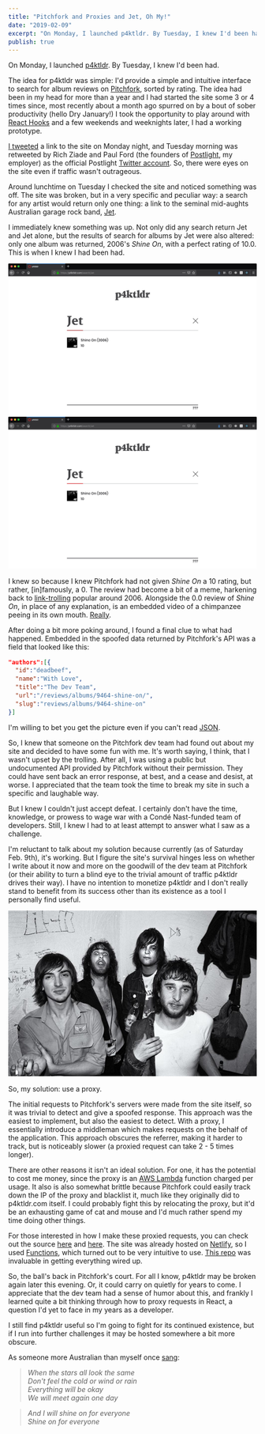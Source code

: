 ```yaml
---
title: "Pitchfork and Proxies and Jet, Oh My!"
date: "2019-02-09"
excerpt: "On Monday, I launched p4ktldr. By Tuesday, I knew I'd been had."
publish: true
---
```


<section class="blog-section">

On Monday, I launched <a target="_blank" href="https://p4ktldr.com/">p4ktldr</a>. By Tuesday, I knew I'd been had.

The idea for p4ktldr was simple: I'd provide a simple and intuitive interface to search for album reviews on <a target="_blank" href="https://pitchfork.com/">Pitchfork</a>, sorted by rating. The idea had been in my head for more than a year and I had started the site some 3 or 4 times since, most recently about a month ago spurred on by a bout of sober productivity (hello Dry January!) I took the opportunity to play around with <a target="_blank" href="https://reactjs.org/docs/hooks-intro.html">React Hooks</a> and a few weekends and weeknights later, I had a working prototype.

<a target="_blank" href="https://twitter.com/prestonrichey/status/1092621390702886917">I tweeted</a> a link to the site on Monday night, and Tuesday morning was retweeted by Rich Ziade and Paul Ford (the founders of <a target="_blank" href="https://postlight.com/">Postlight</a>, my employer) as the official Postlight <a target="_blank" href="https://twitter.com/PostlightStudio">Twitter account</a>. So, there were eyes on the site even if traffic wasn't outrageous.

Around lunchtime on Tuesday I checked the site and noticed something was off. The site was broken, but in a very specific and peculiar way: a search for any artist would return only one thing: a link to the seminal mid-aughts Australian garage rock band, <a target="_blank" href="https://en.wikipedia.org/wiki/Jet_(Australian_band)">Jet</a>.

I immediately knew something was up. Not only did any search return Jet and Jet alone, but the results of search for albums by Jet were also altered: only one album was returned, 2006's *Shine On*, with a perfect rating of 10.0. This is when I knew I had been had.

<div class="blog-inset">
  <hidden>
    <img src='shine-on.jpg' />
    <img src='shine-on-zoom.jpg' />
  </hidden>
  <zoom-image src='shine-on.jpg' zoomSrc='shine-on-zoom.jpg'></zoom-image>
</div>

I knew so because I knew Pitchfork had not given *Shine On* a 10 rating, but rather, [in]famously, a 0. The review had become a bit of a meme, harkening back to <a target="_blank" href="https://www.youtube.com/watch?v=dQw4w9WgXcQ">link-trolling</a> popular around 2006. Alongside the 0.0 review of *Shine On*, in place of any explanation, is an embedded video of a chimpanzee peeing in its own mouth. <a target="_blank" href="https://pitchfork.com/reviews/albums/9464-shine-on/">Really</a>.

After doing a bit more poking around, I found a final clue to what had happened. Embedded in the spoofed data returned by Pitchfork's API was a field that looked like this:

```json
"authors":[{
  "id":"deadbeef",
  "name":"With Love",
  "title":"The Dev Team",
  "url":"/reviews/albums/9464-shine-on/",
  "slug":"reviews/albums/9464-shine-on"
}]
```

I'm willing to bet you get the picture even if you can't read <a target="_blank" href="https://www.json.org/">JSON</a>.

So, I knew that someone on the Pitchfork dev team had found out about my site and decided to have some fun with me. It's worth saying, I think, that I wasn't upset by the trolling. After all, I was using a public but undocumented API provided by Pitchfork without their permission. They could have sent back an error response, at best, and a cease and desist, at worse. I appreciated that the team took the time to break my site in such a specific and laughable way.

But I knew I couldn't just accept defeat. I certainly don't have the time, knowledge, or prowess to wage war with a Condé Nast-funded team of developers. Still, I knew I had to at least attempt to answer what I saw as a challenge.

I'm reluctant to talk about my solution because currently (as of Saturday Feb. 9th), it's working. But I figure the site's survival hinges less on whether I write about it now and more on the goodwill of the dev team at Pitchfork (or their ability to turn a blind eye to the trivial amount of traffic p4ktldr drives their way). I have no intention to monetize p4ktldr and I don't really stand to benefit from its success other than its existence as a tool I personally find useful.

<div class="blog-inset">
  <hidden>
    <img src='jet.jpg' />
  </hidden>
  <zoom-image src='jet.jpg' zoomSrc='jet.jpg' caption="These guys say, 'use a proxy.'"></zoom-image>
</div>

So, my solution: use a proxy.

The initial requests to Pitchfork's servers were made from the site itself, so it was trivial to detect and give a spoofed response. This approach was the easiest to implement, but also the easiest to detect. With a proxy, I essentially introduce a middleman which makes requests on the behalf of the application. This approach obscures the referrer, making it harder to track, but is noticeably slower (a proxied request can take 2 - 5 times longer).

There are other reasons it isn't an ideal solution. For one, it has the potential to cost me money, since the proxy is an <a target="_blank" href="https://aws.amazon.com/lambda/">AWS Lambda</a> function charged per usage. It also is also somewhat brittle because Pitchfork could easily track down the IP of the proxy and blacklist it, much like they originally did to p4ktldr.com itself. I could probably fight this by relocating the proxy, but it'd be an exhausting game of cat and mouse and I'd much rather spend my time doing other things.

For those interested in how I make these proxied requests, you can check out the source <a target="_blank" href="https://github.com/prichey/p4ktldr/tree/master/src/lambda">here</a> and <a target="_blank" href="https://github.com/prichey/p4ktldr/blob/master/src/setupProxy.js">here</a>. The site was already hosted on <a target="_blank" href="https://www.netlify.com/">Netlify</a>, so I used <a target="_blank" href="https://www.netlify.com/docs/functions/">Functions</a>, which turned out to be very intuitive to use. <a target="_blank" href="https://github.com/netlify/netlify-lambda">This repo</a> was invaluable in getting everything wired up.

So, the ball's back in Pitchfork's court. For all I know, p4ktldr may be broken again later this evening. Or, it could carry on quietly for years to come. I appreciate that the dev team had a sense of humor about this, and frankly I learned quite a bit thinking through how to proxy requests in React, a question I'd yet to face in my years as a developer.

I still find p4ktldr useful so I'm going to fight for its continued existence, but if I run into further challenges it may be hosted somewhere a bit more obscure.

As someone more Australian than myself once <a target="_blank" href="https://www.youtube.com/watch?v=p9SDaQ1seSg">sang</a>:

> *When the stars all look the same*<br/>
> *Don't feel the cold or wind or rain*<br/>
> *Everything will be okay*<br/>
> *We will meet again one day*<br/>

> *And I will shine on for everyone*<br/>
> *Shine on for everyone*

<!-- ```
When the stars all look the same
Don't feel the cold or wind or rain
Everything will be okay
We will meet again one day

And I will shine on for everyone
Shine on for everyone
``` -->


</section>
